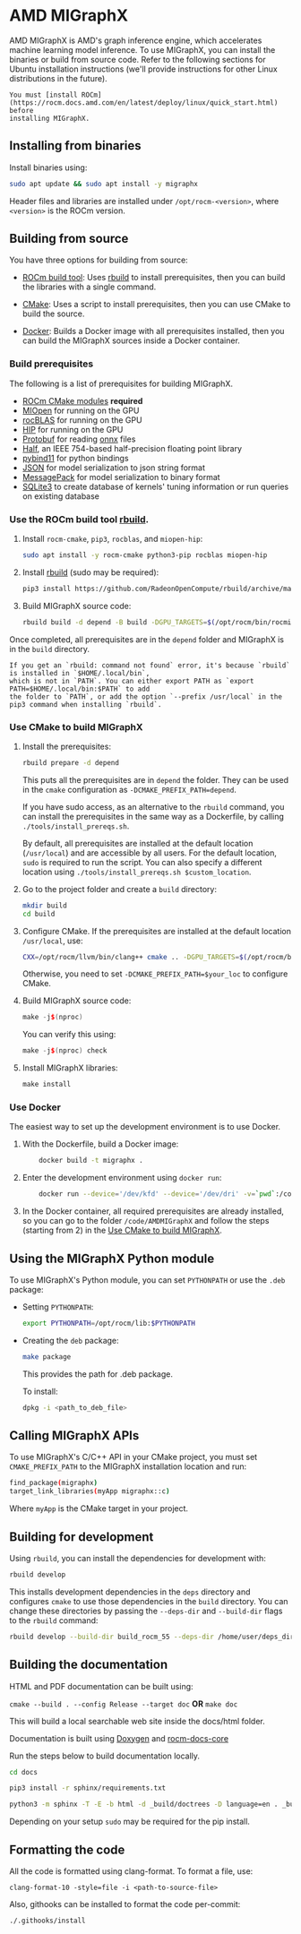 # AMD MIGraphX

AMD MIGraphX is AMD's graph inference engine, which accelerates machine learning model inference.
To use MIGraphX, you can install the binaries or build from source code. Refer to the following sections
for Ubuntu installation instructions (we'll provide instructions for other Linux distributions in the future).

```note
You must [install ROCm](https://rocm.docs.amd.com/en/latest/deploy/linux/quick_start.html) before
installing MIGraphX.
```

## Installing from binaries

Install binaries using:

```bash
sudo apt update && sudo apt install -y migraphx
```

Header files and libraries are installed under `/opt/rocm-<version>`, where `<version>` is the ROCm
version.

## Building from source

You have three options for building from source:

* [ROCm build tool](#use-the-rocm-build-tool-rbuild): Uses
  [rbuild](https://github.com/RadeonOpenCompute/rbuild) to install prerequisites, then you can build
  the libraries with a single command.

* [CMake](#use-cmake-to-build-migraphx): Uses a script to install prerequisites, then you can use
  CMake to build the source.

* [Docker](#use-docker): Builds a Docker image with all prerequisites installed, then you can build the
  MIGraphX sources inside a Docker container.

### Build prerequisites

The following is a list of prerequisites for building MIGraphX.

* [ROCm CMake modules](https://github.com/RadeonOpenCompute/rocm-cmake) **required**
* [MIOpen](https://github.com/ROCmSoftwarePlatform/MIOpen) for running on the GPU
* [rocBLAS](https://github.com/ROCmSoftwarePlatform/rocBLAS) for running on the GPU
* [HIP](https://github.com/ROCm-Developer-Tools/HIP) for running on the GPU
* [Protobuf](https://github.com/google/protobuf) for reading [onnx](https://github.com/onnx/onnx)
  files
* [Half](http://half.sourceforge.net/), an IEEE 754-based half-precision floating point library
* [pybind11](https://pybind11.readthedocs.io/en/stable/) for python bindings
* [JSON](https://github.com/nlohmann/json) for model serialization to json string format
* [MessagePack](https://msgpack.org/index.html) for model serialization to binary format
* [SQLite3](https://www.sqlite.org/index.html) to create database of kernels' tuning information or run queries on existing database

### Use the ROCm build tool [rbuild](https://github.com/RadeonOpenCompute/rbuild).

1. Install `rocm-cmake`, `pip3`, `rocblas`, and `miopen-hip`:

    ```bash
    sudo apt install -y rocm-cmake python3-pip rocblas miopen-hip
    ```

2. Install [rbuild](https://github.com/RadeonOpenCompute/rbuild) (sudo may be required):

    ```bash
    pip3 install https://github.com/RadeonOpenCompute/rbuild/archive/master.tar.gz
    ```

3. Build MIGraphX source code:

    ```bash
    rbuild build -d depend -B build -DGPU_TARGETS=$(/opt/rocm/bin/rocminfo | grep -o -m1 'gfx.*')
    ```

Once completed, all prerequisites are in the `depend` folder and MIGraphX is in the `build` directory.

```note
If you get an `rbuild: command not found` error, it's because `rbuild` is installed in `$HOME/.local/bin`,
which is not in `PATH`. You can either export PATH as `export PATH=$HOME/.local/bin:$PATH` to add
the folder to `PATH`, or add the option `--prefix /usr/local` in the pip3 command when installing `rbuild`.
```

### Use CMake to build MIGraphX

1. Install the prerequisites:

    ```bash
    rbuild prepare -d depend
    ```

    This puts all the prerequisites are in `depend` the folder. They can be used in the `cmake`
    configuration as `-DCMAKE_PREFIX_PATH=depend`.

    If you have sudo access, as an alternative to the `rbuild` command, you can install the prerequisites
    in the same way as a Dockerfile, by calling `./tools/install_prereqs.sh`.

    By default, all prerequisites are installed at the default location (`/usr/local`) and are accessible by all
    users. For the default location, `sudo` is required to run the script. You can also specify a different
    location using `./tools/install_prereqs.sh $custom_location`.

2. Go to the project folder and create a `build` directory:

    ```bash
    mkdir build
    cd build
    ```

3. Configure CMake. If the prerequisites are installed at the default location `/usr/local`, use:

    ```bash
    CXX=/opt/rocm/llvm/bin/clang++ cmake .. -DGPU_TARGETS=$(/opt/rocm/bin/rocminfo | grep -o -m1 'gfx.*')
    ```

    Otherwise, you need to set `-DCMAKE_PREFIX_PATH=$your_loc` to configure CMake.

4. Build MIGraphX source code:

    ```cpp
    make -j$(nproc)
    ```

    You can verify this using:

    ```cpp
    make -j$(nproc) check
    ```

5. Install MIGraphX libraries:

    ```cpp
    make install
    ```

### Use Docker

The easiest way to set up the development environment is to use Docker.

1. With the Dockerfile, build a Docker image:

    ```bash
        docker build -t migraphx .
    ```

2. Enter the development environment using `docker run`:

    ```bash
        docker run --device='/dev/kfd' --device='/dev/dri' -v=`pwd`:/code/AMDMIGraphX -w /code/AMDMIGraphX --group-add video -it migraphx
    ```

3. In the Docker container, all required prerequisites are already installed, so you can go to the folder
    `/code/AMDMIGraphX` and follow the steps (starting from 2) in the
    [Use CMake to build MIGraphX](#use-cmake-to-build-migraphx).

## Using the MIGraphX Python module

To use MIGraphX's Python module, you can set `PYTHONPATH` or use the `.deb` package:

* Setting `PYTHONPATH`:

    ```bash
    export PYTHONPATH=/opt/rocm/lib:$PYTHONPATH
    ```

* Creating the `deb` package:

    ```bash
    make package
    ```

    This provides the path for .deb package.

    To install:

    ```bash
    dpkg -i <path_to_deb_file>
    ```

## Calling MIGraphX APIs

To use MIGraphX's C/C++ API in your CMake project, you must set `CMAKE_PREFIX_PATH` to the
MIGraphX installation location and run:

```bash
find_package(migraphx)
target_link_libraries(myApp migraphx::c)
```

Where `myApp` is the CMake target in your project.

## Building for development

Using `rbuild`, you can install the dependencies for development with:

```bash
rbuild develop
```

This installs development dependencies in the `deps` directory and configures `cmake` to use those
dependencies in the `build` directory. You can change these directories by passing the `--deps-dir` and
`--build-dir` flags to the `rbuild` command:

```bash
rbuild develop --build-dir build_rocm_55 --deps-dir /home/user/deps_dir
```

## Building the documentation

HTML and PDF documentation can be built using:

`cmake --build . --config Release --target doc` **OR** `make doc`

This will build a local searchable web site inside the docs/html folder.

Documentation is built using [Doxygen](http://www.stack.nl/~dimitri/doxygen/download.html) and [rocm-docs-core](https://github.com/RadeonOpenCompute/rocm-docs-core)

Run the steps below to build documentation locally.

```bash
cd docs

pip3 install -r sphinx/requirements.txt

python3 -m sphinx -T -E -b html -d _build/doctrees -D language=en . _build/html
```

Depending on your setup `sudo` may be required for the pip install.

## Formatting the code

All the code is formatted using clang-format. To format a file, use:

```clang
clang-format-10 -style=file -i <path-to-source-file>
```

Also, githooks can be installed to format the code per-commit:

```bash
./.githooks/install
```
